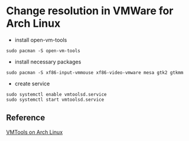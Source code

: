 # Change resolution in VMWare for Arch Linux

- install open-vm-tools
```
sudo pacman -S open-vm-tools
```
- install necessary packages
```
sudo pacman -S xf86-input-vmmouse xf86-video-vmware mesa gtk2 gtkmm
```
- create service
```
sudo systemctl enable vmtoolsd.service
sudo systemctl start vmtoolsd.service
```
## Reference
[VMTools on Arch Linux](https://www.reddit.com/r/archlinux/comments/b0ona0/vmtools_on_arch_linux_full_screen_or_resizing/)
